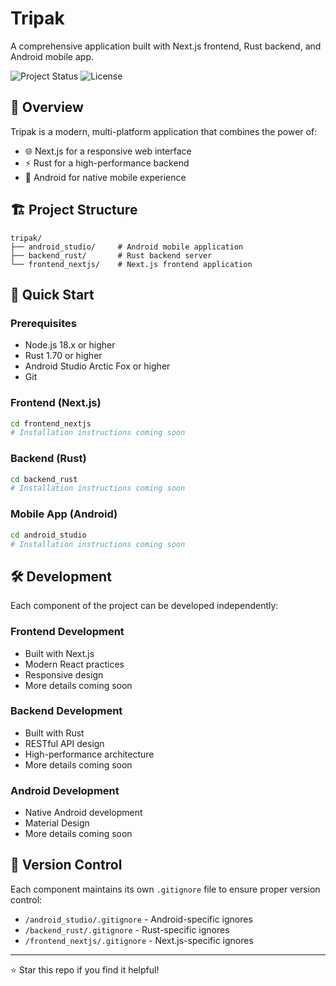 # Tripak

A comprehensive application built with Next.js frontend, Rust backend, and Android mobile app.

![Project Status](https://img.shields.io/badge/Status-In%20Development-yellow)
![License](https://img.shields.io/badge/License-MIT-blue.svg)

## 🌟 Overview

Tripak is a modern, multi-platform application that combines the power of:
- 🌐 Next.js for a responsive web interface
- ⚡ Rust for a high-performance backend
- 📱 Android for native mobile experience

## 🏗️ Project Structure

```
tripak/
├── android_studio/     # Android mobile application
├── backend_rust/       # Rust backend server
└── frontend_nextjs/    # Next.js frontend application
```

## 🚀 Quick Start

### Prerequisites

- Node.js 18.x or higher
- Rust 1.70 or higher
- Android Studio Arctic Fox or higher
- Git

### Frontend (Next.js)

```bash
cd frontend_nextjs
# Installation instructions coming soon
```

### Backend (Rust)

```bash
cd backend_rust
# Installation instructions coming soon
```

### Mobile App (Android)

```bash
cd android_studio
# Installation instructions coming soon
```

## 🛠️ Development

Each component of the project can be developed independently:

### Frontend Development
- Built with Next.js
- Modern React practices
- Responsive design
- More details coming soon

### Backend Development
- Built with Rust
- RESTful API design
- High-performance architecture
- More details coming soon

### Android Development
- Native Android development
- Material Design
- More details coming soon

## 🔄 Version Control

Each component maintains its own `.gitignore` file to ensure proper version control:
- `/android_studio/.gitignore` - Android-specific ignores
- `/backend_rust/.gitignore` - Rust-specific ignores
- `/frontend_nextjs/.gitignore` - Next.js-specific ignores

---

⭐ Star this repo if you find it helpful!
